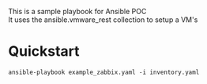 This is a sample playbook for Ansible POC  
It uses the ansible.vmware_rest collection to setup a VM's

# Quickstart  
`ansible-playbook example_zabbix.yaml -i inventory.yaml`
